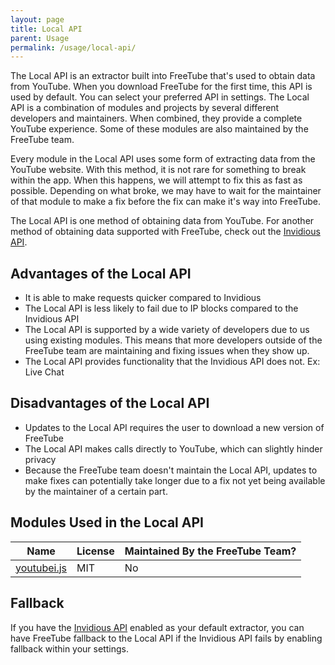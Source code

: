```yaml
---
layout: page
title: Local API
parent: Usage
permalink: /usage/local-api/
---
```


The Local API is an extractor built into FreeTube that's used to obtain data from YouTube. When you download FreeTube for the first time, this API is used by default. You can select your preferred API in settings. The Local API is a combination of modules and projects by several different developers and maintainers. When combined, they provide a complete YouTube experience. Some of these modules are also maintained by the FreeTube team.

Every module in the Local API uses some form of extracting data from the YouTube website. With this method, it is not rare for something to break within the app. When this happens, we will attempt to fix this as fast as possible. Depending on what broke, we may have to wait for the maintainer of that module to make a fix before the fix can make it's way into FreeTube.

The Local API is one method of obtaining data from YouTube. For another method of obtaining data supported with FreeTube, check out the [Invidious API](/usage/invidious-api).

## Advantages of the Local API

- It is able to make requests quicker compared to Invidious
- The Local API is less likely to fail due to IP blocks compared to the Invidious API
- The Local API is supported by a wide variety of developers due to us using existing modules. This means that more developers outside of the FreeTube team are maintaining and fixing issues when they show up.
- The Local API provides functionality that the Invidious API does not. Ex: Live Chat

## Disadvantages of the Local API

- Updates to the Local API requires the user to download a new version of FreeTube
- The Local API makes calls directly to YouTube, which can slightly hinder privacy
- Because the FreeTube team doesn't maintain the Local API, updates to make fixes can potentially take longer due to a fix not yet being available by the maintainer of a certain part.

## Modules Used in the Local API

| Name                                                | License | Maintained By the FreeTube Team? |
| --------------------------------------------------- | ------- | -------------------------------- |
| [youtubei.js](https://github.com/LuanRT/YouTube.js) | MIT     | No                               |

## Fallback

If you have the [Invidious API](/usage/invidious-api) enabled as your default extractor, you can have FreeTube fallback to the Local API if the Invidious API fails by enabling fallback within your settings.
